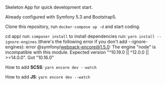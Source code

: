 Skeleton App for quick development start.

Already configured with Symfony 5.3 and Bootstrap5.

Clone this repository, run `docker-compose up -d` and start coding.

cd app/
run: `composer install` to install dependencies
run: `yarn install --ignore-engines` (there's the following error if you don't add --ignore-engines):
error @symfony/webpack-encore@1.5.0: The engine "node" is incompatible with this module. Expected version "^10.19.0 || ^12.0.0 || >=14.0.0". Got "10.16.0"

How to add **SCSS**:
`yarn encore dev --watch`

How to add **JS**:
`yarn encore dev --watch`
